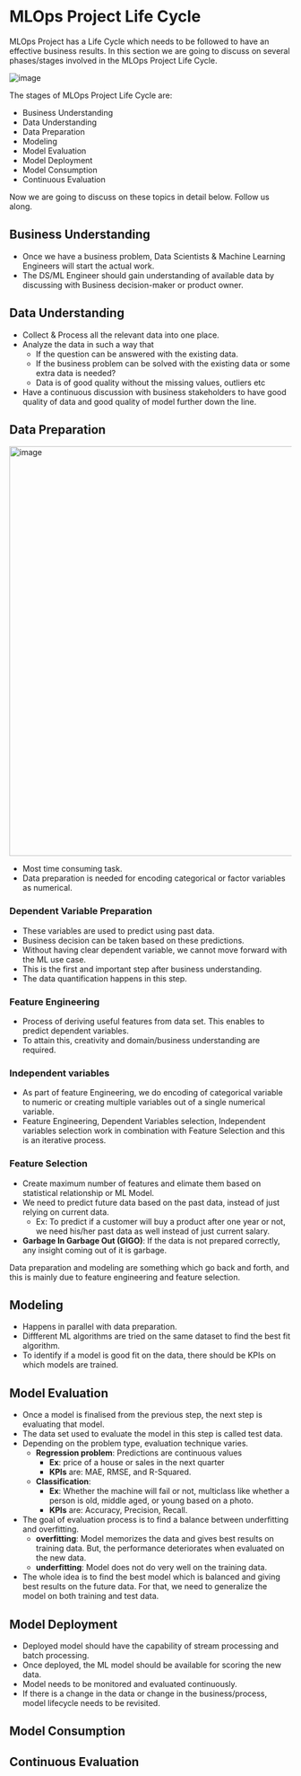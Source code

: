 # MLOps Project Life Cycle

MLOps Project has a Life Cycle which needs to be followed to have an effective business results. In this section we are going to discuss on several phases/stages involved in the MLOps Project Life Cycle.

![image](https://user-images.githubusercontent.com/19406666/206919780-59fae1bd-7b96-4065-8431-10950e0e8696.png)

The stages of MLOps Project Life Cycle are:
- Business Understanding
- Data Understanding
- Data Preparation
- Modeling
- Model Evaluation
- Model Deployment
- Model Consumption
- Continuous Evaluation

Now we are going to discuss on these topics in detail below. Follow us along.

## Business Understanding
- Once we have a business problem, Data Scientists & Machine Learning Engineers will start the actual work.
- The DS/ML Engineer should gain understanding of available data by discussing with Business decision-maker or product owner.

## Data Understanding
- Collect & Process all the relevant data into one place.
- Analyze the data in such a way that 
  - If the question can be answered with the existing data.
  - If the business problem can be solved with the existing data or some extra data is needed?
  - Data is of good quality without the missing values, outliers etc
- Have a continuous discussion with business stakeholders to have good quality of data and good quality of model further down the line.

## Data Preparation
<img width="730" alt="image" src="https://user-images.githubusercontent.com/19406666/207285176-c4b90b18-1afb-4243-a4fc-27c67cdf38db.png">

- Most time consuming task.
- Data preparation is needed for encoding categorical or factor variables as numerical.
### Dependent Variable Preparation
- These variables are used to predict using past data.
- Business decision can be taken based on these predictions.
- Without having clear dependent variable, we cannot move forward with the ML use case.
- This is the first and important step after business understanding.
- The data quantification happens in this step.

### Feature Engineering
- Process of deriving useful features from data set. This enables to predict dependent variables.
- To attain this, creativity and domain/business understanding are required.

### Independent variables
- As part of feature Engineering, we do encoding of categorical variable to numeric or creating multiple variables out of a single numerical variable.
- Feature Engineering, Dependent Variables selection, Independent variables selection work in combination with Feature Selection and this is an iterative process.

### Feature Selection
- Create maximum number of features and elimate them based on statistical relationship or ML Model.
- We need to predict future data based on the past data, instead of just relying on current data. 
  - Ex: To predict if a customer will buy a product after one year or not, we need his/her past data as well instead of just current salary.
- **Garbage In Garbage Out (GIGO)**: If the data is not prepared correctly, any insight coming out of it is garbage.

Data preparation and modeling are something which go back and forth, and this is mainly due to feature engineering and feature selection.

## Modeling
- Happens in parallel with data preparation.
- Diffferent ML algorithms are tried on the same dataset to find the best fit algorithm.
- To identify if a model is good fit on the data, there should be KPIs on which models are trained.

## Model Evaluation
- Once a model is finalised from the previous step, the next step is evaluating that model.
- The data set used to evaluate the model in this step is called test data.
- Depending on the problem type, evaluation technique varies.
  - **Regression problem**: Predictions are continuous values
    - **Ex**: price of a house or sales in the next quarter
    - **KPIs** are: MAE, RMSE, and R-Squared.
  - **Classification**: 
    - **Ex**: Whether the machine will fail or not, multiclass like whether a person is old, middle aged, or young based on a photo.
    - **KPIs** are: Accuracy, Precision, Recall.
- The goal of evaluation process is to find a balance between underfitting and overfitting.
  - **overfitting**: Model memorizes the data and gives best results on training data. But, the performance deteriorates when evaluated on the new data.
  - **underfitting**: Model does not do very well on the training data. 
- The whole idea is to find the best model which is balanced and giving best results on the future data. For that, we need to generalize the model on both training and test data.

## Model Deployment
- Deployed model should have the capability of stream processing and batch processing.
- Once deployed, the ML model should be available for scoring the new data.
- Model needs to be monitored and evaluated continuously.
- If there is a change in the data or change in the business/process, model lifecycle needs to be revisited.

## Model Consumption
## Continuous Evaluation
